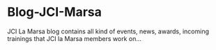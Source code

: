 # Blog-JCI-Marsa
JCI La Marsa blog contains all kind of events, news, awards, incoming trainings that JCI la Marsa members work on...
